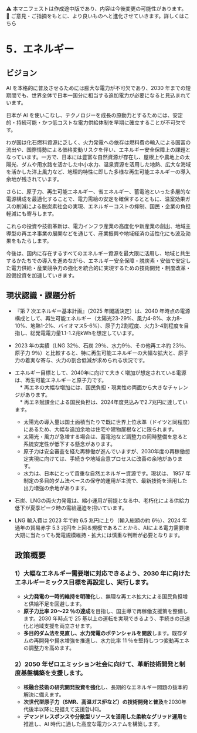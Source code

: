 ⚠️ 本マニフェストは作成途中版であり、内容は今後変更の可能性があります。  
💬 ご意見・ご指摘をもとに、より良いものへと進化させていきます。詳しくはこちら

# 5．エネルギー

## ビジョン

AI を本格的に普及させるためには膨大な電力が不可欠であり、2030 年までの短期間でも、世界全体で日本一国分に相当する追加電力が必要になると見込まれています。

日本が AI を使いこなし、テクノロジーを成長の原動力とするためには、安定的・持続可能・かつ低コストな電力供給体制を早期に確立することが不可欠です。

わが国は化石燃料資源に乏しく、火力発電への依存は燃料費の輸入による国富の流出や、国際情勢による価格変動リスクを伴い、エネルギー安全保障上の課題となっています。一方で、日本には豊富な自然資源が存在し、屋根上や農地上の太陽光、ダムや用水路を活かした中小水力、温泉資源を活用した地熱、広大な海域を活かした洋上風力など、地理的特性に即した多様な再生可能エネルギーの導入余地が残されています。

さらに、原子力、再生可能エネルギー、省エネルギー、蓄電池といった多層的な電源構成を最適化することで、電力需給の安定を確保するとともに、温室効果ガスの削減による脱炭素社会の実現、エネルギーコストの抑制、国民・企業の負担軽減にも寄与します。

これらの投資や技術革新は、電力インフラ産業の高度化や新産業の創出、地域主導型の再エネ事業の展開などを通じて、産業振興や地域経済の活性化にも波及効果をもたらします。

今後は、国内に存在するすべてのエネルギー資源を最大限に活用し、地域と共生するかたちでの導入を進めながら、エネルギー安全保障・脱炭素・安価で安定した電力供給・産業競争力の強化を統合的に実現するための技術開発・制度改革・設備投資を加速していきます。

  ## 現状認識・課題分析

* 『第 7 次エネルギー基本計画』（2025 年閣議決定）は、2040 年時点の電源構成として、再生可能エネルギー（太陽光23-29%、風力4-8%、水力8-10%、地熱1-2%、バイオマス5-6%）、原子力2割程度、火力3-4割程度を目指し、総発電電力量1.1-1.2兆kWhを想定しています。  
* 2023 年の実績（LNG 32％、石炭 29％、水力9％、その他再エネ約 23％、原子力 9％）と比較すると、特に再生可能エネルギーの大幅な拡大と、原子力の着実な寄与、火力の割合低減が求められる状況です。  
* エネルギー目標として、2040年に向けて大きく増加が想定されている電源は、再生可能エネルギーと原子力です。  
　* 再エネの大幅な増加には、国民負担・現実性の両面から大きなチャレンジがあります。  
  　* 再エネ賦課金による国民負担は、2024年度見込みで2.7兆円に達しています。  
    * 太陽光の導入量は国土面積当たりで既に世界上位水準（ドイツと同程度）にあるため、大幅な追加余地は住宅や建物屋根などに限られます。  
    * 太陽光・風力が急増する場合は、蓄電池など調整力の同時整備を怠ると系統安定性が低下する懸念があります。  
  * 原子力は安全審査を経た再稼働が進んでいますが、2030年度の再稼働想定実現に向けては、手続きや地域合意プロセスに改善の余地があります。  
  * 水力は、日本にとって貴重な自然エネルギー資源です。現状は、 1957 年制定の多目的ダム法ベースの保守的運用が主流で、最新技術を活用した出力増強の余地があります。  
* 石炭、LNGの両火力発電は、縮小運用が前提となる中、老朽化による供給力低下が夏季ピーク時の需給逼迫を招いています。  
* LNG 輸入費は 2023 年で約 6.5 兆円に上り（輸入総額の約 6％）、2024 年通年の貿易赤字 5.3 兆円を上回る規模であることから、AIによる電力需要増大期に当たっても発電規模維持・拡大には慎重な判断が必要となります。

  ## 政策概要

  ### 1）大幅なエネルギー需要増に対応できるよう、2030 年に向けたエネルギーミックス目標を再設定し、実行します。 
  * **火力発電の一時的維持を明確化**し、無理な再エネ拡大による国民負担増と供給不足を回避します。  
  * **原子力比率 20〜22 ％の達成**を目指し、国主導で再稼働支援策を整備します。2030 年時点で 25 基以上の運転を実現できるよう、手続きの迅速化と地域支援を両立させます。  
  * **多目的ダム法を見直し、水力発電のポテンシャルを開放**します。既存ダムの再開発や揚水増強を推進し、水力比率 11 ％を堅持しつつ変動再エネの調整力を高めます。  
  ### 2）2050 年ゼロエミッション社会に向けて、革新技術開発と制度基盤構築を支援します。  
  * **核融合技術の研究開発投資を強化**し、長期的なエネルギー問題の抜本的解決に備えます。  
  * **次世代型原子力（SMR、高温ガス炉など）の技術開発と普及**を2030年代後半以降に見据えて支援합니다。  
  * **デマンドレスポンスや分散型リソースを活用した柔軟なグリッド運用**を推進し、AI 時代に適した高度な電力システムを構築します。